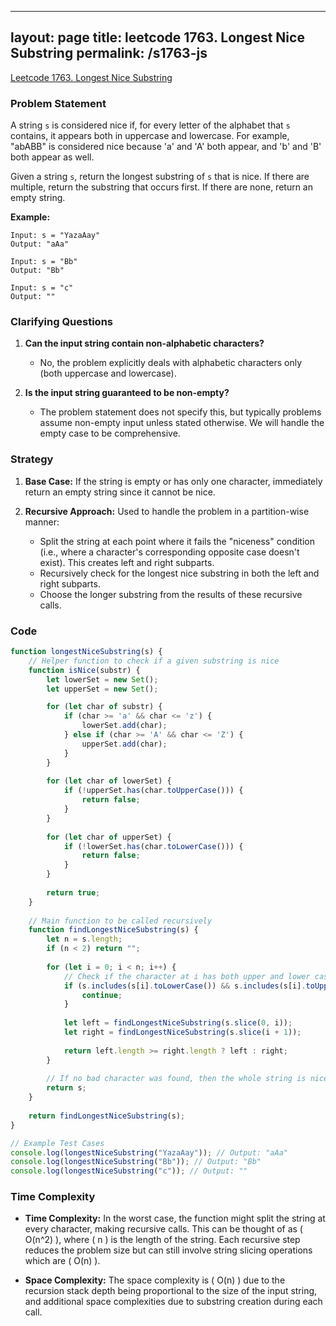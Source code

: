 
---
layout: page
title: leetcode 1763. Longest Nice Substring
permalink: /s1763-js
---
[Leetcode 1763. Longest Nice Substring](https://algoadvance.github.io/algoadvance/l1763)
### Problem Statement
A string `s` is considered nice if, for every letter of the alphabet that `s` contains, it appears both in uppercase and lowercase. For example, "abABB" is considered nice because 'a' and 'A' both appear, and 'b' and 'B' both appear as well. 

Given a string `s`, return the longest substring of `s` that is nice. If there are multiple, return the substring that occurs first. If there are none, return an empty string.

**Example:**
```
Input: s = "YazaAay"
Output: "aAa"

Input: s = "Bb"
Output: "Bb"

Input: s = "c"
Output: ""
```

### Clarifying Questions
1. **Can the input string contain non-alphabetic characters?**
   - No, the problem explicitly deals with alphabetic characters only (both uppercase and lowercase).
   
2. **Is the input string guaranteed to be non-empty?**
   - The problem statement does not specify this, but typically problems assume non-empty input unless stated otherwise. We will handle the empty case to be comprehensive.

### Strategy
1. **Base Case:** If the string is empty or has only one character, immediately return an empty string since it cannot be nice.
   
2. **Recursive Approach:** Used to handle the problem in a partition-wise manner:
   - Split the string at each point where it fails the "niceness" condition (i.e., where a character's corresponding opposite case doesn't exist). This creates left and right subparts.
   - Recursively check for the longest nice substring in both the left and right subparts.
   - Choose the longer substring from the results of these recursive calls.

### Code
```javascript
function longestNiceSubstring(s) {
    // Helper function to check if a given substring is nice
    function isNice(substr) {
        let lowerSet = new Set();
        let upperSet = new Set();

        for (let char of substr) {
            if (char >= 'a' && char <= 'z') {
                lowerSet.add(char);
            } else if (char >= 'A' && char <= 'Z') {
                upperSet.add(char);
            }
        }
        
        for (let char of lowerSet) {
            if (!upperSet.has(char.toUpperCase())) {
                return false;
            }
        }
        
        for (let char of upperSet) {
            if (!lowerSet.has(char.toLowerCase())) {
                return false;
            }
        }
        
        return true;
    }
    
    // Main function to be called recursively
    function findLongestNiceSubstring(s) {
        let n = s.length;
        if (n < 2) return "";
        
        for (let i = 0; i < n; i++) {
            // Check if the character at i has both upper and lower cases in the string
            if (s.includes(s[i].toLowerCase()) && s.includes(s[i].toUpperCase())) {
                continue;
            }
            
            let left = findLongestNiceSubstring(s.slice(0, i));
            let right = findLongestNiceSubstring(s.slice(i + 1));
            
            return left.length >= right.length ? left : right;
        }
        
        // If no bad character was found, then the whole string is nice
        return s;
    }
    
    return findLongestNiceSubstring(s);
}

// Example Test Cases
console.log(longestNiceSubstring("YazaAay")); // Output: "aAa"
console.log(longestNiceSubstring("Bb")); // Output: "Bb"
console.log(longestNiceSubstring("c")); // Output: ""
```

### Time Complexity
- **Time Complexity:** In the worst case, the function might split the string at every character, making recursive calls. This can be thought of as \( O(n^2) \), where \( n \) is the length of the string. Each recursive step reduces the problem size but can still involve string slicing operations which are \( O(n) \).

- **Space Complexity:** The space complexity is \( O(n) \) due to the recursion stack depth being proportional to the size of the input string, and additional space complexities due to substring creation during each call.